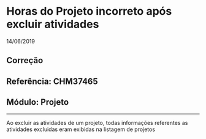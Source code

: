 # Horas do Projeto incorreto após excluir atividades
14/06/2019
## Correção
## Referência: CHM37465
## Módulo: Projeto
***

Ao excluir as atividades de um projeto, todas informações referentes as atividades excluidas eram exibidas na listagem de projetos